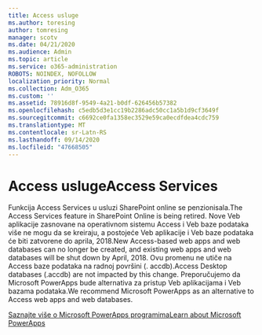 ```yaml
---
title: Access usluge
ms.author: toresing
author: tomresing
manager: scotv
ms.date: 04/21/2020
ms.audience: Admin
ms.topic: article
ms.service: o365-administration
ROBOTS: NOINDEX, NOFOLLOW
localization_priority: Normal
ms.collection: Adm_O365
ms.custom: ''
ms.assetid: 78916d8f-9549-4a21-b0df-626456b57382
ms.openlocfilehash: c5edb5d3e1cc19b2286adc50cc1a5b1d9cf3649f
ms.sourcegitcommit: c6692ce0fa1358ec3529e59ca0ecdfdea4cdc759
ms.translationtype: MT
ms.contentlocale: sr-Latn-RS
ms.lasthandoff: 09/14/2020
ms.locfileid: "47668505"
---
```

# <a name="access-services"></a><span data-ttu-id="b4198-102">Access usluge</span><span class="sxs-lookup"><span data-stu-id="b4198-102">Access Services</span></span>

<span data-ttu-id="b4198-103">Funkcija Access Services u usluzi SharePoint online se penzionisala.</span><span class="sxs-lookup"><span data-stu-id="b4198-103">The Access Services feature in SharePoint Online is being retired.</span></span> <span data-ttu-id="b4198-104">Nove Veb aplikacije zasnovane na operativnom sistemu Access i Veb baze podataka više ne mogu da se kreiraju, a postojeće Veb aplikacije i Veb baze podataka će biti zatvorene do aprila, 2018.</span><span class="sxs-lookup"><span data-stu-id="b4198-104">New Access-based web apps and web databases can no longer be created, and existing web apps and web databases will be shut down by April, 2018.</span></span> <span data-ttu-id="b4198-105">Ovu promenu ne utiče na Access baze podataka na radnoj površini (. accdb).</span><span class="sxs-lookup"><span data-stu-id="b4198-105">Access Desktop databases (.accdb) are not impacted by this change.</span></span> <span data-ttu-id="b4198-106">Preporučujemo da Microsoft PowerApps bude alternativa za pristup Veb aplikacijama i Veb bazama podataka.</span><span class="sxs-lookup"><span data-stu-id="b4198-106">We recommend Microsoft PowerApps as an alternative to Access web apps and web databases.</span></span> 
  
[<span data-ttu-id="b4198-107">Saznajte više o Microsoft PowerApps programima</span><span class="sxs-lookup"><span data-stu-id="b4198-107">Learn about Microsoft PowerApps</span></span>](https://powerapps.microsoft.com/)
  